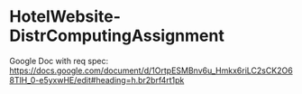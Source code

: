 # HotelWebsite-DistrComputingAssignment
Google Doc with req spec: https://docs.google.com/document/d/1OrtpESMBnv6u_Hmkx6riLC2sCK2O68TlH_0-e5yxwHE/edit#heading=h.br2brf4rt1pk
